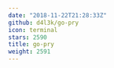 ```yaml
---
date: "2018-11-22T21:28:33Z"
github: d4l3k/go-pry
icon: terminal
stars: 2590
title: go-pry
weight: 2591
---
```

